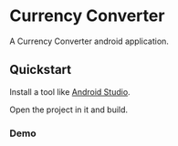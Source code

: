 # Currency Converter
A Currency Converter android application.

## Quickstart
Install a tool like [Android Studio](https://developer.android.com/studio).

Open the project in it and build.

### Demo
